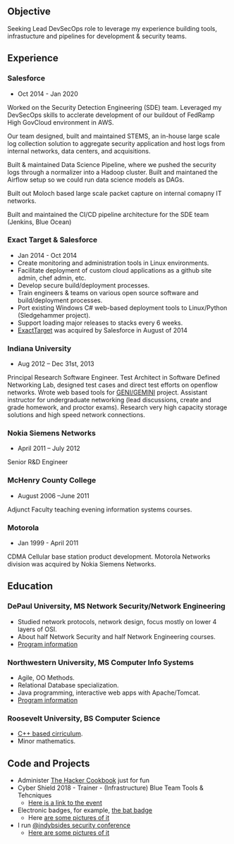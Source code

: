 
## Objective

Seeking Lead DevSecOps role to leverage my experience building
tools, infrastucture and pipelines for development & security teams.

## Experience

### Salesforce

* Oct 2014 - Jan 2020

Worked on the Security Detection Engineering (SDE) team. Leveraged my DevSecOps skills to acclerate development of our buildout of FedRamp High GovCloud environment in AWS.

Our team designed, built and maintained STEMS, an in-house large scale log collection solution to aggregate security application and host logs from internal networks, data centers, and acquisitions.

Built & maintained Data Science Pipeline, where we pushed the security logs through a normalizer into a Hadoop cluster. Built and maintaned the Airflow setup so we could run data science models as DAGs.

Built out Moloch based large scale packet capture on internal comapny IT networks.

Built and maintained the CI/CD pipeline architecture for the SDE team (Jenkins, Blue Ocean)

### Exact Target & Salesforce

* Jan 2014 - Oct 2014
* Create monitoring and administration tools in Linux environments.
* Facilitate deployment of custom cloud applications as a github site admin, chef admin, etc.
* Develop secure build/deployment processes.
* Train engineers & teams on various open source software and build/deployment processes.
* Port existing Windows C# web-based deployment tools to Linux/Python (Sledgehammer project).
* Support loading major releases to stacks every 6 weeks.
* [ExactTarget](https://www.marketingcloud.com/) was acquired by Salesforce in August of 2014

### Indiana University

* Aug 2012 – Dec 31st, 2013

Principal Research Software Engineer. Test Architect in Software Defined Networking Lab, designed test cases and direct test efforts on openflow networks. Wrote web based tools for [GENI/GEMINI](http://www.geni.net/) project. Assistant instructor for undergraduate networking (lead discussions, create and grade homework, and proctor exams). Research very high capacity storage solutions and high speed network connections.

### Nokia Siemens Networks

* April 2011 – July 2012

Senior R&D Engineer

### McHenry County College

* August 2006 –June 2011

Adjunct Faculty teaching evening information systems courses.

### Motorola

* Jan 1999 - April 2011

CDMA Cellular base station product development. Motorola Networks division was acquired by Nokia Siemens Networks.

## Education

### DePaul University, MS Network Security/Network Engineering

* Studied network protocols, network design, focus mostly on lower 4 layers of OSI.
* About half Network Security and half Network Engineering courses.
* [Program information](http://www.cdm.depaul.edu/academics/Pages/MSinNetworkEngineeringandManagement.aspx)

### Northwestern University, MS Computer Info Systems

* Agile, OO Methods.
* Relational Database specialization.
* Java programming, interactive web apps with Apache/Tomcat.
* [Program information](http://sps.northwestern.edu/program-areas/graduate/information-systems/)

### Roosevelt University, BS Computer Science

* [C++ based cirriculum](https://www.roosevelt.edu/CAS/Programs/CS.aspx).
* Minor mathematics.

## Code and Projects

* Administer [The Hacker Cookbook](https://github.com/Nocsetse/1337-Noms-The-Hacker-Cookbook) just for fun
* Cyber Shield 2018 - Trainer - (Infrastructure) Blue Team Tools & Tehcniques
  * [Here is a link to the event](https://dod.defense.gov/News/Article/Article/1520257/national-guard-conducts-annual-nationwide-cybersecurity-exercise/)
* Electronic badges, for example, [the bat badge](https://github.com/DEAD10C5/bat_mini)
  * Here [are some pictures of it](https://imgur.com/gallery/bK1vn)
* I run [&#64;indybsides security conference](https://twitter.com/indybsides)
  * [Here are some pictures of it](https://imgur.com/a/w0UnE)
  